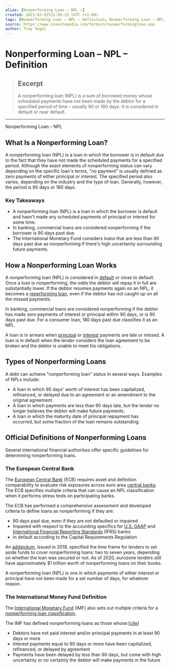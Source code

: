 ```yaml
---
alias: [Nonperforming Loan – NPL –]
created: 2021-03-02T21:50:23 (UTC +11:00)
tags: [Nonperforming Loan – NPL – Definition, Nonperforming Loan – NPL]
source: https://www.investopedia.com/terms/n/nonperformingloan.asp
author: Troy Segal
---
```


# Nonperforming Loan – NPL – Definition

> ## Excerpt
> A nonperforming loan (NPL) is a sum of borrowed money whose scheduled payments have not been made by the debtor for a specified period of time – usually 90 or 180 days. It is considered in default or near default.

---

Nonperforming Loan – NPL
## What Is a Nonperforming Loan?

A nonperforming loan (NPL) is a loan in which the borrower is in default due to the fact that they have not made the scheduled payments for a specified period. Although the exact elements of nonperforming status can vary depending on the specific loan's terms, "no payment" is usually defined as zero payments of either principal or interest. The specified period also varies, depending on the industry and the type of loan. Generally, however, the period is 90 days or 180 days.

### Key Takeaways

-   A nonperforming loan (NPL) is a loan in which the borrower is default and hasn't made any scheduled payments of principal or interest for some time.
-   In banking, commercial loans are considered nonperforming if the borrower is 90 days past due.
-   The International Monetary Fund considers loans that are less than 90 days past due as nonperforming if there's high uncertainty surrounding future payments.

## How a Nonperforming Loan Works

A nonperforming loan (NPL) is considered in [default](https://www.investopedia.com/terms/d/default2.asp) or close to default. Once a loan is nonperforming, the odds the debtor will repay it in full are substantially lower. If the debtor resumes payments again on an NPL, it becomes a [reperforming loan](https://www.investopedia.com/terms/r/reperforming-loan.asp), even if the debtor has not caught up on all the missed payments.

In banking, commercial loans are considered nonperforming if the debtor has made zero payments of interest or principal within 90 days, or is 90 days past due. For a consumer loan, 180 days past due classifies it as an NPL.

A loan is in arrears when [principal](https://www.investopedia.com/terms/p/principal.asp) or [interest](https://www.investopedia.com/terms/i/interest.asp) payments are late or missed. A loan is in default when the lender considers the loan agreement to be broken and the debtor is unable to meet his obligations.

## Types of Nonperforming Loans

A debt can achieve "nonperforming loan" status in several ways. Examples of NPLs include:

-   A loan in which 90 days' worth of interest has been capitalized, refinanced, or delayed due to an agreement or an amendment to the original agreement.
-   A loan in which payments are less than 90 days late, but the lender no longer believes the debtor will make future payments.
-   A loan in which the maturity date of principal repayment has occurred, but some fraction of the loan remains outstanding.

## Official Definitions of Nonperforming Loans

Several international financial authorities offer specific guidelines for determining nonperforming loans.

### The European Central Bank

The [European Central Bank](https://www.investopedia.com/terms/e/europeancentralbank.asp) (ECB) requires asset and definition comparability to evaluate risk exposures across euro area [central banks](https://www.investopedia.com/terms/c/centralbank.asp). The ECB specifies multiple criteria that can cause an NPL classification when it performs stress tests on participating banks.

The ECB has performed a comprehensive assessment and developed criteria to define loans as nonperforming if they are:

-   90 days past due, even if they are not defaulted or impaired
-   Impaired with respect to the accounting specifics for [U.S. GAAP](https://www.investopedia.com/terms/g/gaap.asp) and [International Financial Reporting Standards](https://www.investopedia.com/terms/i/ifrs.asp) (IFRS) banks
-   In default according to the Capital Requirements Regulation

An [addendum](https://www.bankingsupervision.europa.eu/press/pr/date/2018/html/ssm.pr180315.en.html), issued in 2018, specified the time frame for lenders to set aside funds to cover nonperforming loans: two to seven years, depending on whether the loan was secured or not. As of 2020, eurozone lenders still have approximately $1 trillion worth of nonperforming loans on their books.

A nonperforming loan (NPL) is one in which payments of either interest or principal have not been made for a set number of days, for whatever reason.

### The International Money Fund Definition

The [International Monetary Fund](https://www.investopedia.com/terms/i/imf.asp) (IMF) also sets out multiple criteria for a [nonperforming loan classification](https://www.imf.org/external/np/sta/fsi/eng/2003/051403bp.pdf).

The IMF has defined nonperforming loans as those whose:\[[cite](https://www.imf.org/external/pubs/ft/bop/2005/05-29.pdf)\]

-   Debtors have not paid interest and/or principal payments in at least 90 days or more
-   Interest payments equal to 90 days or more have been capitalized, refinanced, or delayed by agreement
-   Payments have been delayed by less than 90 days, but come with high uncertainty or no certainty the debtor will make payments in the future
